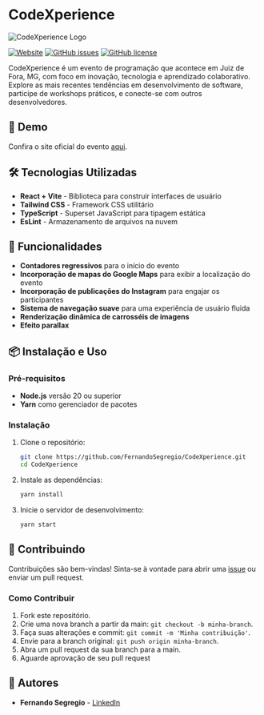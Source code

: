 
# CodeXperience

![CodeXperience Logo](https://live.staticflickr.com/65535/53919991108_4100f6c12a_n.jpg)

[![Website](https://img.shields.io/badge/website-online-brightgreen)](https://codexperience.com.br/)
[![GitHub issues](https://img.shields.io/github/issues/FernandoSegregio/CodeXperience)](https://github.com/FernandoSegregio/CodeXperience/issues)
[![GitHub license](https://img.shields.io/github/license/FernandoSegregio/CodeXperience)](https://github.com/FernandoSegregio/CodeXperience/blob/main/LICENSE)

CodeXperience é um evento de programação que acontece em Juiz de Fora, MG, com foco em inovação, tecnologia e aprendizado colaborativo. Explore as mais recentes tendências em desenvolvimento de software, participe de workshops práticos, e conecte-se com outros desenvolvedores.

## 🚀 Demo

Confira o site oficial do evento [aqui](https://codexperience.com.br/).

## 🛠️ Tecnologias Utilizadas

- **React + Vite** - Biblioteca para construir interfaces de usuário
- **Tailwind CSS** - Framework CSS utilitário
- **TypeScript** - Superset JavaScript para tipagem estática
- **EsLint** - Armazenamento de arquivos na nuvem

## 🧩 Funcionalidades

- **Contadores regressivos** para o início do evento
- **Incorporação de mapas do Google Maps** para exibir a localização do evento
- **Incorporação de publicações do Instagram** para engajar os participantes
- **Sistema de navegação suave** para uma experiência de usuário fluida
- **Renderização dinâmica de carrosséis de imagens** 
- **Efeito parallax** 

## 📦 Instalação e Uso

### Pré-requisitos

- **Node.js** versão 20 ou superior
- **Yarn** como gerenciador de pacotes

### Instalação

1. Clone o repositório:

   ```bash
   git clone https://github.com/FernandoSegregio/CodeXperience.git
   cd CodeXperience
   ```

2. Instale as dependências:

   ```bash
   yarn install
   ```

3. Inicie o servidor de desenvolvimento:

   ```bash
   yarn start
   ```

## 📝 Contribuindo

Contribuições são bem-vindas! Sinta-se à vontade para abrir uma [issue](https://github.com/FernandoSegregio/CodeXperience/issues) ou enviar um pull request.

### Como Contribuir

1. Fork este repositório.
2. Crie uma nova branch a partir da main: `git checkout -b minha-branch`.
3. Faça suas alterações e commit: `git commit -m 'Minha contribuição'`.
4. Envie para a branch original: `git push origin minha-branch`.
5. Abra um pull request da sua branch para a main.
6. Aguarde aprovação de seu pull request

## 👥 Autores

- **Fernando Segregio** - [LinkedIn](https://www.linkedin.com/in/fernandosegregio)


